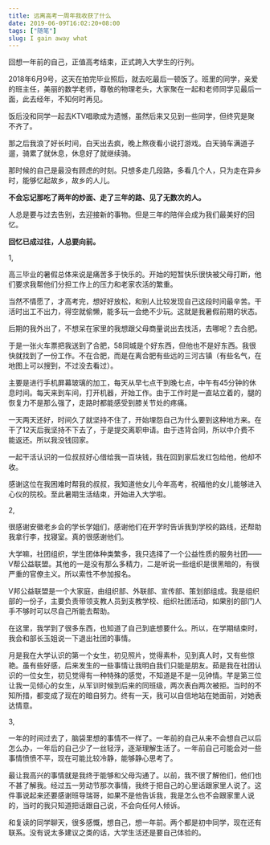```yaml
---
title: 远离高考一周年我收获了什么
date: 2019-06-09T16:02:20+08:00
tags: ["随笔"]
slug: I gain away what
---
```


回想一年前的自己，正值高考结束，正式跨入大学生的行列。

2018年6月9号，这天在拍完毕业照后，就去吃最后一顿饭了。班里的同学，亲爱的班主任，美丽的数学老师，尊敬的物理老头，大家聚在一起和老师同学见最后一面，此去经年，不知何时再见。

饭后没和同学一起去KTV唱歌成为遗憾，虽然后来又见到一些同学，但终究是聚不齐了。

那之后我浪了好长时间，白天出去疯，晚上熬夜看小说打游戏。白天骑车满道子遛，骑累了就休息，休息好了就继续骑。

那时候的自己是最没有顾虑的时刻。只想多走几段路，多看几个人，只为走在异乡时，能够忆起故乡，故乡的人儿。

**不会忘记那吃了两年的炒面、走了三年的路、见了无数次的人。**

人总是要与过去告别，去迎接新的事物。但是三年的陪伴会成为我们最美好的回忆。

**回忆已成过往，人总要向前。**

1,

高三毕业的暑假总体来说是痛苦多于快乐的。开始的短暂快乐很快被父母打断，他们要求我帮他们分担工作上的压力和老家农活的繁重。

当然不情愿了，才高考完，想好好放松，和别人比较发现自己这段时间最辛苦。干活时出工不出力，得空就偷懒，能多玩一会绝不少玩。这就是我暑假前期的状态。

后期的我外出了，不想呆在家里的我想跟父母商量说出去找活，去哪呢？去合肥。

于是一张火车票把我送到了合肥，58同城是个好东西，但他也不是好东西。我很快就找到了一份工作。不在合肥，而是在离合肥有些远的三河古镇（有些名气，在地图上可以搜到，不过没去看过）。

主要是进行手机屏幕玻璃的加工，每天从早七点干到晚七点，中午有45分钟的休息时间。每天来到车间，打开机器，开始工作。由于工作时是一直站立着的，腿的恢复力不是那么强了，走路时都能感受到膝关节处的疼痛。

一天两天还好，时间久了就坚持不住了，开始埋怨自己为什么要到这种地方来。在干了12天后我坚持不下去了，于是提交离职申请。由于违背合同，所以中介费不能返还。所以我没钱回家。

一起干活认识的一位叔叔好心借给我一百块钱，我在回到家后发红包给他，他却不收。

感谢这位在我困难时帮我的叔叔，我知道他女儿今年高考，祝福他的女儿能够进入心仪的院校。至此暑期生活结束，开始进入大学啦。

2,

很感谢安徽老乡会的学长学姐们，感谢他们在开学时告诉我到学校的路线，还帮助我拿行李，找寝室。真的很感谢他们。

大学嘛，社团组织，学生团体种类繁多，我只选择了一个公益性质的服务社团——V帮公益联盟。其他的一是没有那么多精力，二是听说一些组织是很黑暗的，有很严重的官僚主义。所以索性不参加报名。

V邦公益联盟是一个大家庭，由组织部、外联部、宣传部、策划部组成。我是组织部的一份子，主要负责带领支教人员到支教学校、组织社团活动，如果别的部门人手不够时可以尽自己所能去帮助。

在这里，我学到了很多东西，也知道了自己到底想要什么。所以，在学期结束时，我会和部长玉姐说一下退出社团的事情。

月是我在大学认识的第一个女生，初见照片，觉得素朴，见到真人时，又有些惊艳。虽有些好感，后来发生的一些事情让我明白我们只能是朋友。茹是我在社团认识的一位女生，初见觉得有一种特殊的感觉，不知道是不是一见钟情。芊是第三位让我一见倾心的女生，从军训时候到后来的同班级，两次表白两次被拒。当时的不知所措，都变成了现在的暗自努力。终有一天，我可以自信地站在她面前，对她表达情意。

3,

一年的时间过去了，脑袋里想的事情不一样了。一年前的自己从来不会想自己以后怎么办，一年后的自己少了一丝轻浮，逐渐理解生活了。一年前自己可能会对一些事情愤愤不平，现在可能比较冷静，能够静心思考了。

最让我高兴的事情就是我终于能够和父母沟通了。以前，我不很了解他们，他们也不甚了解我。经过五一劳动节那次事情，我终于把自己的心里话跟家里人说了。这件事说起来还要感谢班导瑞哥，如果不是他告诉我，我是怎么也不会跟家里人说的，当时的我只知道把话跟自己说，不会向任何人倾诉。

和复读的同学聊天，很多感慨，想自己，想一年前。两个都是初中同学，现在还有联系。没有说太多建议之类的话，大学生活还是要自己体验的。
